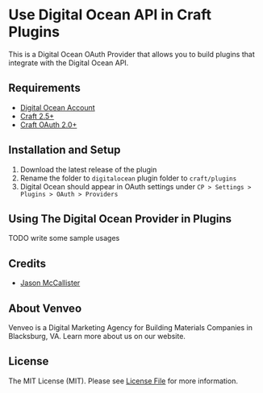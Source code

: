 # Use Digital Ocean API in Craft Plugins

This is a Digital Ocean OAuth Provider that allows you to build plugins that integrate with the Digital Ocean API.

## Requirements

- [Digital Ocean Account](https://m.do.co/c/2c36fe8acb73)
- [Craft 2.5+](https://craftcms.com/)
- [Craft OAuth 2.0+](https://dukt.net/craft/oauth)

## Installation and Setup

1. Download the latest release of the plugin
2. Rename the folder to `digitalocean` plugin folder to `craft/plugins`
3. Digital Ocean should appear in OAuth settings under `CP > Settings > Plugins > OAuth > Providers`

## Using The Digital Ocean Provider in Plugins

TODO write some sample usages

## Credits

* [Jason McCallister](https://github.com/themccallister)

## About Venveo

Venveo is a Digital Marketing Agency for Building Materials Companies in Blacksburg, VA. Learn more about us on our website.

## License

The MIT License (MIT). Please see [License File](LICENSE) for more information.